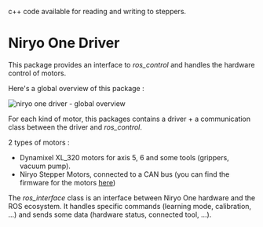 c++ code available for reading and writing to steppers.

# Niryo One Driver

This package provides an interface to _ros\_control_ and handles the hardware control of motors.

Here's a global overview of this package :

![niryo one driver - global overview](https://niryo.com/wp-content/uploads/2017/12/niryo_one_driver_global_overview.png)

For each kind of motor, this packages contains a driver + a communication class between the driver and _ros\_control_.

2 types of motors :
* Dynamixel XL_320 motors for axis 5, 6 and some tools (grippers, vacuum pump). 
* Niryo Stepper Motors, connected to a CAN bus (you can find the firmware for the motors [here](https://github.com/NiryoRobotics/niryo_stepper))

The _ros\_interface_ class is an interface between Niryo One hardware and the ROS ecosystem. It handles specific commands (learning mode, calibration, ...) and sends some data (hardware status, connected tool, ...).
